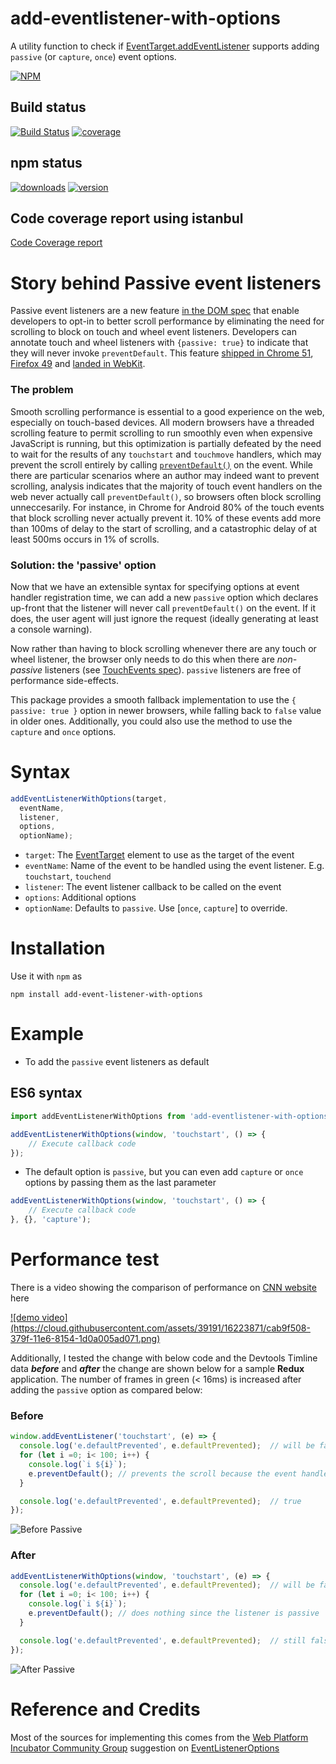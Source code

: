 # add-eventlistener-with-options
A utility function to check if [EventTarget.addEventListener](https://developer.mozilla.org/en-US/docs/Web/API/EventTarget/addEventListener) supports adding `passive` (or `capture`, `once`) event options.

[![NPM](https://nodei.co/npm/add-eventlistener-with-options.png)](https://npmjs.org/package/add-eventlistener-with-options)

## Build status
[![Build Status](https://travis-ci.org/addi90/add-eventlistener-with-options.svg?branch=master)](https://travis-ci.org/addi90/add-eventlistener-with-options)
[![coverage](https://codecov.io/github/addi90/add-eventlistener-with-options/coverage.svg?precision=0)](https://codecov.io/github/addi90/build-notification-api/coverage)

## npm status
[![downloads](https://img.shields.io/npm/dt/add-eventlistener-with-options.svg)]()
[![version](https://img.shields.io/npm/v/add-eventlistener-with-options.svg)]()

## Code coverage report using istanbul
[Code Coverage report](https://codecov.io/gh/addi90/add-eventlistener-with-options)

# Story behind Passive event listeners 

Passive event listeners are a new feature [in the DOM spec](https://dom.spec.whatwg.org/#dom-eventlisteneroptions-passive) that enable developers to opt-in to better scroll performance by eliminating the need for scrolling to block on touch and wheel event listeners.  Developers can annotate touch and wheel listeners with `{passive: true}` to indicate that they will never invoke `preventDefault`.  This feature [shipped in Chrome 51](https://www.chromestatus.com/features/5745543795965952), [Firefox 49](https://bugzilla.mozilla.org/show_bug.cgi?id=1266066) and [landed in WebKit](https://bugs.webkit.org/show_bug.cgi?id=158601). 


### The problem

Smooth scrolling performance is essential to a good experience on the web, especially on touch-based devices.
All modern browsers have a threaded scrolling feature to permit scrolling to run smoothly even when expensive
JavaScript is running, but this optimization is partially defeated by the need to wait for the results of
any `touchstart` and `touchmove` handlers, which may prevent the scroll entirely by calling [`preventDefault()`](http://www.w3.org/TR/touch-events/#the-touchstart-event) on the event. While there are particular scenarios where an author may indeed want to prevent scrolling, analysis indicates that the majority of touch event handlers on the web never actually
call `preventDefault()`, so browsers often block scrolling unneccesarily. For instance, in Chrome for Android 80% of the touch events that block scrolling never actually prevent it. 10% of these events add more than 100ms of delay to the start of scrolling, and a catastrophic delay of at least 500ms occurs in 1% of scrolls.

### Solution: the 'passive' option

Now that we have an extensible syntax for specifying options at event handler registration time, we can add a new `passive` option which declares up-front that the listener will never call `preventDefault()` on the event.  If it does, the user agent will just ignore the request (ideally generating at least a console warning). 

Now rather than having to block scrolling whenever there are any touch or wheel listener, the browser only needs to do this when there are *non-passive* listeners (see [TouchEvents spec](http://w3c.github.io/touch-events/#cancelability)).  `passive` listeners are free of performance side-effects.

This package provides a smooth fallback implementation to use the `{ passive: true }` option in newer browsers, while falling back to `false` value in older ones. 
Additionally, you could also use the method to use the `capture` and `once` options.

# Syntax
```javascript
addEventListenerWithOptions(target, 
  eventName, 
  listener, 
  options, 
  optionName);
```

 - `target`: The [EventTarget](https://developer.mozilla.org/en-US/docs/Web/API/EventTarget) element to use as the target of the event
 - `eventName`: Name of the event to be handled using the event listener. E.g. `touchstart`, `touchend`
 - `listener`: The event listener callback to be called on the event
 - `options`: Additional options
 - `optionName`: Defaults to `passive`. Use [`once`, `capture`] to override.

# Installation
Use it with `npm` as

```
npm install add-event-listener-with-options
```

# Example
- To add the `passive` event listeners as default

## ES6 syntax
```javascript
import addEventListenerWithOptions from 'add-eventlistener-with-options';

addEventListenerWithOptions(window, 'touchstart', () => {
    // Execute callback code
});
```

- The default option is `passive`, but you can even add `capture` or `once` options by passing them as the last parameter

```javascript
addEventListenerWithOptions(window, 'touchstart', () => {
    // Execute callback code
}, {}, 'capture');
```

# Performance test
There is a video showing the comparison of performance on [CNN website](https://www.cnn.com) here

<a href="https://www.youtube.com/watch?v=NPM6172J22g">
![demo video](https://cloud.githubusercontent.com/assets/39191/16223871/cab9f508-379f-11e6-8154-1d0a005ad071.png)
</a>

Additionally, I tested the change with below code and the Devtools Timline data ***before*** and ***after*** the change are shown below for a sample **Redux** application. The number of frames in green (< 16ms) is increased after adding the `passive` option as compared below:

### Before


```javascript
window.addEventListener('touchstart', (e) => {
  console.log('e.defaultPrevented', e.defaultPrevented);  // will be false 
  for (let i =0; i< 100; i++) {
    console.log(`i ${i}`);
    e.preventDefault(); // prevents the scroll because the event handler is not passive 
  }

  console.log('e.defaultPrevented', e.defaultPrevented);  // true 
});
```

![Before Passive ](https://raw.githubusercontent.com/addi90/add-eventlistener-with-options/master/assets/before-passive.png)

### After

```javascript
addEventListenerWithOptions(window, 'touchstart', (e) => {
  console.log('e.defaultPrevented', e.defaultPrevented);  // will be false 
  for (let i =0; i< 100; i++) {
    console.log(`i ${i}`);
    e.preventDefault(); // does nothing since the listener is passive 
  }

  console.log('e.defaultPrevented', e.defaultPrevented);  // still false 
});
```

![After Passive ](https://raw.githubusercontent.com/addi90/add-eventlistener-with-options/master/assets/after-passive.png)


# Reference and Credits
Most of the sources for implementing this comes from the [Web Platform Incubator Community Group](https://www.w3.org/blog/2015/07/wicg/) suggestion on [EventListenerOptions](https://github.com/WICG/EventListenerOptions/blob/gh-pages/explainer.md)

